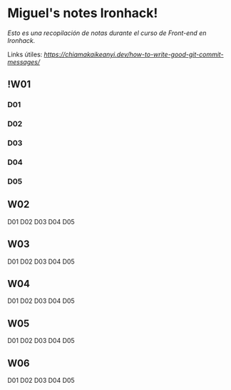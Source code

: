 # Miguel's notes Ironhack!

_Esto es una recopilación de notas durante el curso de Front-end en Ironhack._

Links útiles:
_https://chiamakaikeanyi.dev/how-to-write-good-git-commit-messages/_

## !W01

### D01

### D02

### D03

### D04

### D05

## W02

D01
D02
D03
D04
D05

## W03

D01
D02
D03
D04
D05

## W04

D01
D02
D03
D04
D05

## W05

D01
D02
D03
D04
D05

## W06

D01
D02
D03
D04
D05
